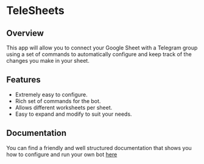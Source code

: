 # TeleSheets
## Overview
This app will allow you to connect your Google Sheet with a Telegram group using a set of commands
to automatically configure and keep track of the changes you make in your sheet.

## Features
* Extremely easy to configure.
* Rich set of commands for the bot.
* Allows different worksheets per sheet.
* Easy to expand and modify to suit your needs.

## Documentation
You can find a friendly and well structured documentation that shows you how to configure
and run your own bot [here](https://telesheets.readthedocs.io/en/latest/index.html)
